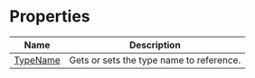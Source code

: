 # Properties
|Name|Description|
|---|---|
|[TypeName](/docs/DotNetDocs/CommentBlockElements/SeeCommentBlockElement/Properties/TypeName.md)|Gets or sets the type name to reference.|
